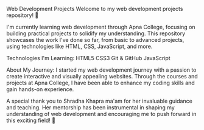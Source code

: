 Web Development Projects
Welcome to my web development projects repository! 🚀

I'm currently learning web development through Apna College, focusing on building practical projects to solidify my understanding. This repository showcases the work I've done so far, from basic to advanced projects, using technologies like HTML, CSS, JavaScript, and more.

Technologies I'm Learning:
HTML5
CSS3
Git & GitHub
JavaScript

About My Journey:
I started my web development journey with a passion to create interactive and visually appealing websites. Through the courses and projects at Apna College, I have been able to enhance my coding skills and gain hands-on experience.

A special thank you to Shradha Khapra ma'am for her invaluable guidance and teaching. Her mentorship has been instrumental in shaping my understanding of web development and encouraging me to push forward in this exciting field! 🙏
